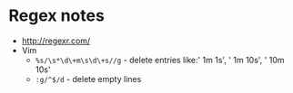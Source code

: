 # Regex notes
* http://regexr.com/
* Vim
  * `%s/\s*\d\+m\s\d\+s//g` - delete entries like:' 1m 1s', ' 1m 10s', ' 10m 10s'
  * `:g/^$/d` - delete empty lines
